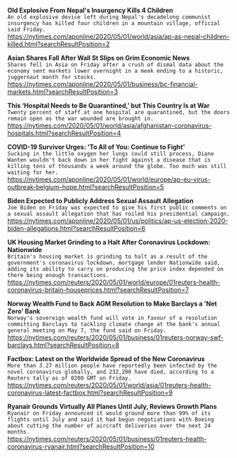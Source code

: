 **Old Explosive From Nepal's Insurgency Kills 4 Children**\
`An old explosive device left during Nepal's decadelong communist insurgency has killed four children in a mountain village, official said Friday. `\
https://nytimes.com/aponline/2020/05/01/world/asia/ap-as-nepal-children-killed.html?searchResultPosition=2

**Asian Shares Fall After Wall St Slips on Grim Economic News**\
`Shares fell in Asia on Friday after a crush of dismal data about the economy sent markets lower overnight in a meek ending to a historic, juggernaut month for stocks. `\
https://nytimes.com/aponline/2020/05/01/business/bc-financial-markets.html?searchResultPosition=3

**This ‘Hospital Needs to Be Quarantined,’ but This Country Is at War**\
`Twenty percent of staff at one hospital are quarantined, but the doors remain open as the war wounded are brought in.`\
https://nytimes.com/2020/05/01/world/asia/afghanistan-coronavirus-hospitals.html?searchResultPosition=4

**COVID-19 Survivor Urges: 'To All of You: Continue to Fight'**\
`Sucking in the little oxygen her lungs could still process, Diane Wanten wouldn't back down in her fight against a disease that is killing tens of thousands a week around the globe. Too much was still waiting for her.`\
https://nytimes.com/aponline/2020/05/01/world/europe/ap-eu-virus-outbreak-belgium-hope.html?searchResultPosition=5

**Biden Expected to Publicly Address Sexual Assault Allegation**\
`Joe Biden on Friday was expected to give his first public comments on a sexual assault allegation that has roiled his presidential campaign.`\
https://nytimes.com/aponline/2020/05/01/us/politics/ap-us-election-2020-biden-allegations.html?searchResultPosition=6

**UK Housing Market Grinding to a Halt After Coronavirus Lockdown: Nationwide**\
`Britain's housing market is grinding to halt as a result of the government's coronavirus lockdown, mortgage lender Nationwide said, adding its ability to carry on producing the price index depended on there being enough transactions.`\
https://nytimes.com/reuters/2020/05/01/world/europe/01reuters-health-coronavirus-britain-houseprices.html?searchResultPosition=7

**Norway Wealth Fund to Back AGM Resolution to Make Barclays a 'Net Zero' Bank**\
`Norway's sovereign wealth fund will vote in favour of a resolution committing Barclays to tackling climate change at the bank's annual general meeting on May 7, the fund said on Friday.`\
https://nytimes.com/reuters/2020/05/01/business/01reuters-norway-swf-barclays.html?searchResultPosition=8

**Factbox: Latest on the Worldwide Spread of the New Coronavirus**\
`More than 3.27 million people have reportedly been infected by the novel coronavirus globally, and 232,200 have died, according to a Reuters tally as of 0200 GMT on Friday.`\
https://nytimes.com/reuters/2020/05/01/world/asia/01reuters-health-coronavirus-latest-factbox.html?searchResultPosition=9

**Ryanair Grounds Virtually All Planes Until July, Reviews Growth Plans**\
`Ryanair on Friday announced it would ground more than 99% of its flights until July and said it had begun negotiations with Boeing about cutting the number of aircraft deliveries over the next 24 months. `\
https://nytimes.com/reuters/2020/05/01/business/01reuters-health-coronavirus-ryanair.html?searchResultPosition=10

